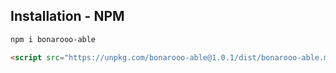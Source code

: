 ## Installation - NPM
```sh
npm i bonarooo-able
```
```html
<script src="https://unpkg.com/bonarooo-able@1.0.1/dist/bonarooo-able.min.js"></script>
```